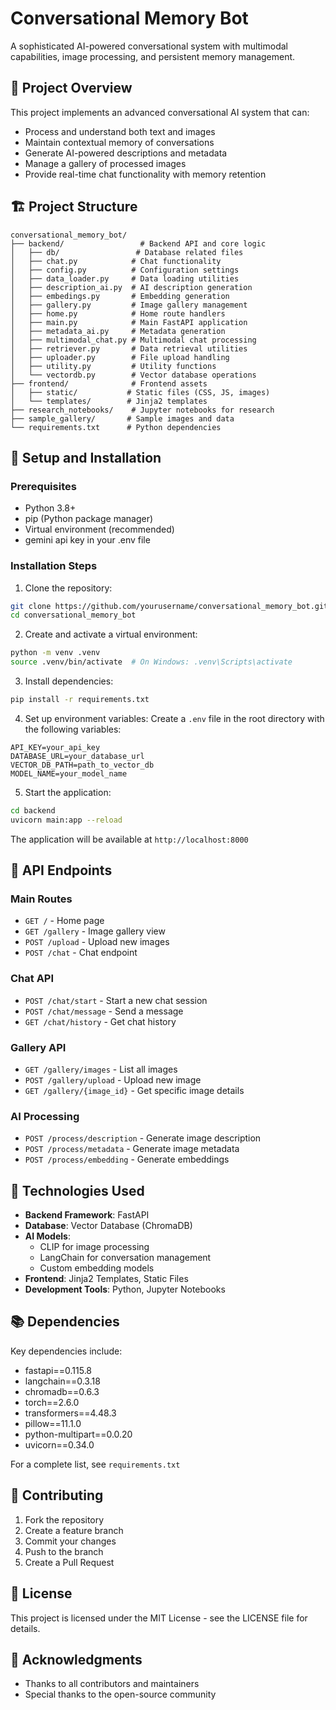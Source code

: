 # Conversational Memory Bot

A sophisticated AI-powered conversational system with multimodal capabilities, image processing, and persistent memory management.

## 🌟 Project Overview

This project implements an advanced conversational AI system that can:
- Process and understand both text and images
- Maintain contextual memory of conversations
- Generate AI-powered descriptions and metadata
- Manage a gallery of processed images
- Provide real-time chat functionality with memory retention

## 🏗️ Project Structure

```
conversational_memory_bot/
├── backend/                 # Backend API and core logic
│   ├── db/                 # Database related files
│   ├── chat.py            # Chat functionality
│   ├── config.py          # Configuration settings
│   ├── data_loader.py     # Data loading utilities
│   ├── description_ai.py  # AI description generation
│   ├── embedings.py       # Embedding generation
│   ├── gallery.py         # Image gallery management
│   ├── home.py            # Home route handlers
│   ├── main.py            # Main FastAPI application
│   ├── metadata_ai.py     # Metadata generation
│   ├── multimodal_chat.py # Multimodal chat processing
│   ├── retriever.py       # Data retrieval utilities
│   ├── uploader.py        # File upload handling
│   ├── utility.py         # Utility functions
│   └── vectordb.py        # Vector database operations
├── frontend/              # Frontend assets
│   ├── static/           # Static files (CSS, JS, images)
│   └── templates/        # Jinja2 templates
├── research_notebooks/    # Jupyter notebooks for research
├── sample_gallery/       # Sample images and data
└── requirements.txt      # Python dependencies
```

## 🚀 Setup and Installation

### Prerequisites
- Python 3.8+
- pip (Python package manager)
- Virtual environment (recommended)
- gemini api key in your .env file

### Installation Steps

1. Clone the repository:
```bash
git clone https://github.com/yourusername/conversational_memory_bot.git
cd conversational_memory_bot
```

2. Create and activate a virtual environment:
```bash
python -m venv .venv
source .venv/bin/activate  # On Windows: .venv\Scripts\activate
```

3. Install dependencies:
```bash
pip install -r requirements.txt
```

4. Set up environment variables:
Create a `.env` file in the root directory with the following variables:
```env
API_KEY=your_api_key
DATABASE_URL=your_database_url
VECTOR_DB_PATH=path_to_vector_db
MODEL_NAME=your_model_name
```

5. Start the application:
```bash
cd backend
uvicorn main:app --reload
```

The application will be available at `http://localhost:8000`

## 🔌 API Endpoints

### Main Routes
- `GET /` - Home page
- `GET /gallery` - Image gallery view
- `POST /upload` - Upload new images
- `POST /chat` - Chat endpoint

### Chat API
- `POST /chat/start` - Start a new chat session
- `POST /chat/message` - Send a message
- `GET /chat/history` - Get chat history

### Gallery API
- `GET /gallery/images` - List all images
- `POST /gallery/upload` - Upload new image
- `GET /gallery/{image_id}` - Get specific image details

### AI Processing
- `POST /process/description` - Generate image description
- `POST /process/metadata` - Generate image metadata
- `POST /process/embedding` - Generate embeddings

## 🔧 Technologies Used

- **Backend Framework**: FastAPI
- **Database**: Vector Database (ChromaDB)
- **AI Models**: 
  - CLIP for image processing
  - LangChain for conversation management
  - Custom embedding models
- **Frontend**: Jinja2 Templates, Static Files
- **Development Tools**: Python, Jupyter Notebooks

## 📚 Dependencies

Key dependencies include:
- fastapi==0.115.8
- langchain==0.3.18
- chromadb==0.6.3
- torch==2.6.0
- transformers==4.48.3
- pillow==11.1.0
- python-multipart==0.0.20
- uvicorn==0.34.0

For a complete list, see `requirements.txt`

## 🤝 Contributing

1. Fork the repository
2. Create a feature branch
3. Commit your changes
4. Push to the branch
5. Create a Pull Request

## 📄 License

This project is licensed under the MIT License - see the LICENSE file for details.

## 🙏 Acknowledgments

- Thanks to all contributors and maintainers
- Special thanks to the open-source community

